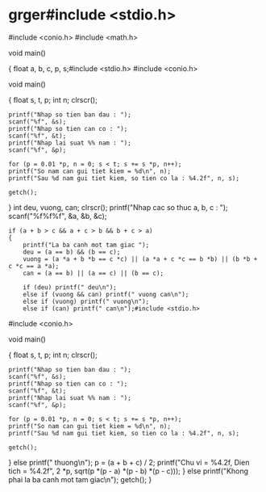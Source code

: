 # grger#include <stdio.h>
#include <conio.h>
#include <math.h>

void main()

{
	float a, b, c, p, s;#include <stdio.h>
#include <conio.h>

void main()

{
	float s, t, p;
	int n;
	clrscr();

	printf("Nhap so tien ban dau : ");
	scanf("%f", &s);
	printf("Nhap so tien can co : ");
	scanf("%f", &t);
	printf("Nhap lai suat %% nam : ");
	scanf("%f", &p);

	for (p = 0.01 *p, n = 0; s < t; s += s *p, n++);
	printf("So nam can gui tiet kiem = %d\n", n);
	printf("Sau %d nam gui tiet kiem, so tien co la : %4.2f", n, s);

	getch();
}
	int deu, vuong, can;
	clrscr();
	printf("Nhap cac so thuc a, b, c : ");
	scanf("%f%f%f", &a, &b, &c);

	if (a + b > c && a + c > b && b + c > a)
	{
		printf("La ba canh mot tam giac ");
		deu = (a == b) && (b == c);
		vuong = (a *a + b *b == c *c) || (a *a + c *c == b *b) || (b *b + c *c == a *a);
		can = (a == b) || (a == c) || (b == c);

		if (deu) printf(" deu\n");
		else if (vuong && can) printf(" vuong can\n");
		else if (vuong) printf(" vuong\n");
		else if (can) printf(" can\n");#include <stdio.h>
#include <conio.h>

void main()

{
	float s, t, p;
	int n;
	clrscr();

	printf("Nhap so tien ban dau : ");
	scanf("%f", &s);
	printf("Nhap so tien can co : ");
	scanf("%f", &t);
	printf("Nhap lai suat %% nam : ");
	scanf("%f", &p);

	for (p = 0.01 *p, n = 0; s < t; s += s *p, n++);
	printf("So nam can gui tiet kiem = %d\n", n);
	printf("Sau %d nam gui tiet kiem, so tien co la : %4.2f", n, s);

	getch();
}
		else printf(" thuong\n");
		p = (a + b + c) / 2;
		printf("Chu vi = %4.2f, Dien tich = %4.2f", 2 *p, sqrt(p *(p - a) *(p - b) *(p - c)));
	}
	else printf("Khong phai la ba canh mot tam giac\n");
	getch();
}
